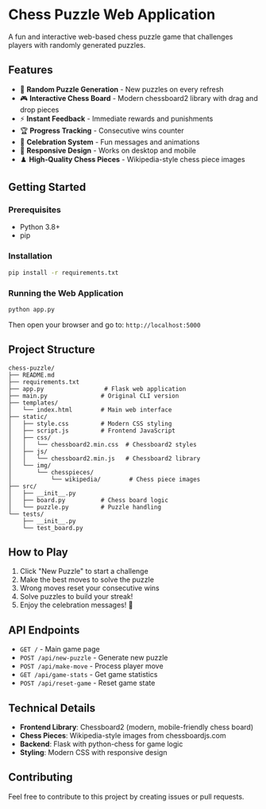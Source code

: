 # Chess Puzzle Web Application

A fun and interactive web-based chess puzzle game that challenges players with randomly generated puzzles.

## Features
- 🎯 **Random Puzzle Generation** - New puzzles on every refresh
- 🎮 **Interactive Chess Board** - Modern chessboard2 library with drag and drop pieces
- ⚡ **Instant Feedback** - Immediate rewards and punishments
- 🏆 **Progress Tracking** - Consecutive wins counter
- 🎉 **Celebration System** - Fun messages and animations
- 📱 **Responsive Design** - Works on desktop and mobile
- ♟️ **High-Quality Chess Pieces** - Wikipedia-style chess piece images

## Getting Started

### Prerequisites
- Python 3.8+
- pip

### Installation
```bash
pip install -r requirements.txt
```

### Running the Web Application
```bash
python app.py
```

Then open your browser and go to: `http://localhost:5000`

## Project Structure
```
chess-puzzle/
├── README.md
├── requirements.txt
├── app.py                 # Flask web application
├── main.py               # Original CLI version
├── templates/
│   └── index.html        # Main web interface
├── static/
│   ├── style.css         # Modern CSS styling
│   ├── script.js         # Frontend JavaScript
│   ├── css/
│   │   └── chessboard2.min.css  # Chessboard2 styles
│   ├── js/
│   │   └── chessboard2.min.js   # Chessboard2 library
│   └── img/
│       └── chesspieces/
│           └── wikipedia/        # Chess piece images
├── src/
│   ├── __init__.py
│   ├── board.py          # Chess board logic
│   └── puzzle.py         # Puzzle handling
└── tests/
    ├── __init__.py
    └── test_board.py
```

## How to Play
1. Click "New Puzzle" to start a challenge
2. Make the best moves to solve the puzzle
3. Wrong moves reset your consecutive wins
4. Solve puzzles to build your streak!
5. Enjoy the celebration messages! 🎉

## API Endpoints
- `GET /` - Main game page
- `POST /api/new-puzzle` - Generate new puzzle
- `POST /api/make-move` - Process player move
- `GET /api/game-stats` - Get game statistics
- `POST /api/reset-game` - Reset game state

## Technical Details
- **Frontend Library**: Chessboard2 (modern, mobile-friendly chess board)
- **Chess Pieces**: Wikipedia-style images from chessboardjs.com
- **Backend**: Flask with python-chess for game logic
- **Styling**: Modern CSS with responsive design

## Contributing
Feel free to contribute to this project by creating issues or pull requests. 